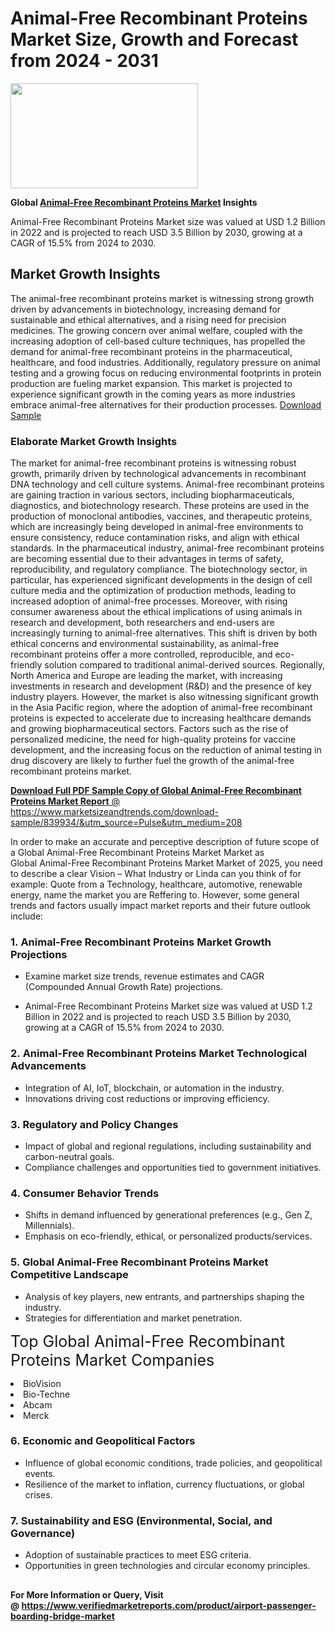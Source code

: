 <H1>Animal-Free Recombinant Proteins Market Size, Growth and Forecast from 2024 - 2031</H1><img class="aligncenter size-medium wp-image-584254" src="https://thirdeyenews.in/wp-content/uploads/2024/09/Global-Market-Research-300x168.jpeg" alt="" width="300" height="168" /><p><strong>Global&nbsp;<a href="https://www.marketsizeandtrends.com/download-sample/839934/&amp;utm_source=Pulse&amp;utm_medium=208">Animal-Free Recombinant Proteins Market</a> Insights</strong></p><p>Animal-Free Recombinant Proteins Market size was valued at USD 1.2 Billion in 2022 and is projected to reach USD 3.5 Billion by 2030, growing at a CAGR of 15.5% from 2024 to 2030.</p><p><h2>Market Growth Insights</h2> The animal-free recombinant proteins market is witnessing strong growth driven by advancements in biotechnology, increasing demand for sustainable and ethical alternatives, and a rising need for precision medicines. The growing concern over animal welfare, coupled with the increasing adoption of cell-based culture techniques, has propelled the demand for animal-free recombinant proteins in the pharmaceutical, healthcare, and food industries. Additionally, regulatory pressure on animal testing and a growing focus on reducing environmental footprints in protein production are fueling market expansion. This market is projected to experience significant growth in the coming years as more industries embrace animal-free alternatives for their production processes. <a href="sample-link-here">Download Sample</a> <h3>Elaborate Market Growth Insights</h3> The market for animal-free recombinant proteins is witnessing robust growth, primarily driven by technological advancements in recombinant DNA technology and cell culture systems. Animal-free recombinant proteins are gaining traction in various sectors, including biopharmaceuticals, diagnostics, and biotechnology research. These proteins are used in the production of monoclonal antibodies, vaccines, and therapeutic proteins, which are increasingly being developed in animal-free environments to ensure consistency, reduce contamination risks, and align with ethical standards. In the pharmaceutical industry, animal-free recombinant proteins are becoming essential due to their advantages in terms of safety, reproducibility, and regulatory compliance. The biotechnology sector, in particular, has experienced significant developments in the design of cell culture media and the optimization of production methods, leading to increased adoption of animal-free processes. Moreover, with rising consumer awareness about the ethical implications of using animals in research and development, both researchers and end-users are increasingly turning to animal-free alternatives. This shift is driven by both ethical concerns and environmental sustainability, as animal-free recombinant proteins offer a more controlled, reproducible, and eco-friendly solution compared to traditional animal-derived sources. Regionally, North America and Europe are leading the market, with increasing investments in research and development (R&D) and the presence of key industry players. However, the market is also witnessing significant growth in the Asia Pacific region, where the adoption of animal-free recombinant proteins is expected to accelerate due to increasing healthcare demands and growing biopharmaceutical sectors. Factors such as the rise of personalized medicine, the need for high-quality proteins for vaccine development, and the increasing focus on the reduction of animal testing in drug discovery are likely to further fuel the growth of the animal-free recombinant proteins market. <a href="more-info-link-here"></p><p><span class=""><strong>Download Full PDF Sample Copy of Global Animal-Free Recombinant Proteins Market Report</strong> @ <a href="https://www.marketsizeandtrends.com/download-sample/839934/&amp;utm_source=Pulse&amp;utm_medium=208" target="_blank">https://www.marketsizeandtrends.com/download-sample/839934/&amp;utm_source=Pulse&amp;utm_medium=208</a></span></p><p>In order to make an accurate and perceptive description of future scope of a Global&nbsp;Animal-Free Recombinant Proteins Market Market as Global&nbsp;Animal-Free Recombinant Proteins Market Market of 2025, you need to describe a clear Vision &ndash; What Industry or Linda can you think of for example: Quote from a Technology, healthcare, automotive, renewable energy, name the market you are Reffering to. However, some general trends and factors usually impact market reports and their future outlook include:</p><h3>1.&nbsp;<strong>Animal-Free Recombinant Proteins Market Growth Projections</strong></h3><ul><li>Examine market size trends, revenue estimates and CAGR (Compounded Annual Growth Rate) projections.</li><li><p>Animal-Free Recombinant Proteins Market size was valued at USD 1.2 Billion in 2022 and is projected to reach USD 3.5 Billion by 2030, growing at a CAGR of 15.5% from 2024 to 2030.</p></li></ul><h3>2.&nbsp;<strong>Animal-Free Recombinant Proteins Market Technological Advancements</strong></h3><ul><li>Integration of AI, IoT, blockchain, or automation in the industry.</li><li>Innovations driving cost reductions or improving efficiency.</li></ul><h3>3.&nbsp;<strong>Regulatory and Policy Changes</strong></h3><ul><li>Impact of global and regional regulations, including sustainability and carbon-neutral goals.</li><li>Compliance challenges and opportunities tied to government initiatives.</li></ul><h3>4.&nbsp;<strong>Consumer Behavior Trends</strong></h3><ul><li>Shifts in demand influenced by generational preferences (e.g., Gen Z, Millennials).</li><li>Emphasis on eco-friendly, ethical, or personalized products/services.</li></ul><h3>5.&nbsp;<strong>Global Animal-Free Recombinant Proteins Market Competitive Landscape</strong></h3><ul><li>Analysis of key players, new entrants, and partnerships shaping the industry.</li><li>Strategies for differentiation and market penetration.</li></ul><p data-pm-slice="1 1 []"><span style="color: inherit; font-family: inherit; font-size: 25px;">Top Global Animal-Free Recombinant Proteins Market Companies</span></p><div class="" data-test-id=""><p><li>BioVision</li><li> Bio-Techne</li><li> Abcam</li><li> Merck</li></p></div><h3>6.&nbsp;<strong>Economic and Geopolitical Factors</strong></h3><ul><li>Influence of global economic conditions, trade policies, and geopolitical events.</li><li>Resilience of the market to inflation, currency fluctuations, or global crises.</li></ul><h3>7.&nbsp;<strong>Sustainability and ESG (Environmental, Social, and Governance)</strong></h3><ul><li>Adoption of sustainable practices to meet ESG criteria.</li><li>Opportunities in green technologies and circular economy principles.</li></ul><h2><strong style="font-size: 14px;">For More Information or Query, Visit @&nbsp;</strong><a style="background-color: #ffffff; font-size: 14px;" href="https://www.marketsizeandtrends.com/report/animal-free-recombinant-proteins-market/" target="_blank">https://www.verifiedmarketreports.com/product/airport-passenger-boarding-bridge-market</a></h2>
